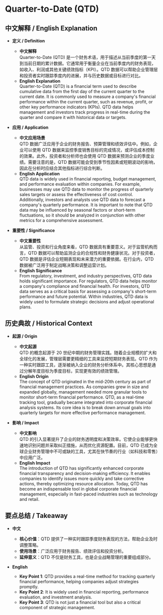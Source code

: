 # Quarter-to-Date (QTD)

## 中文解释 / English Explanation

* **定义 / Definition**  
  - **中文解释**  
    Quarter-to-Date (QTD) 是一个财务术语，用于描述从当前季度的第一天到当前日期的累计数据。它通常用于衡量企业在当前季度内的财务表现，如收入、利润或其他关键绩效指标（KPI）。QTD 数据可以帮助企业管理层和投资者实时跟踪季度内的进展，并与历史数据或目标进行对比。  
  - **English Explanation**  
    Quarter-to-Date (QTD) is a financial term used to describe cumulative data from the first day of the current quarter to the current date. It is commonly used to measure a company's financial performance within the current quarter, such as revenue, profit, or other key performance indicators (KPIs). QTD data helps management and investors track progress in real-time during the quarter and compare it with historical data or targets.

* **应用 / Application**  
  - **中文应用场景**  
    QTD 数据广泛应用于企业的财务报告、预算管理和绩效评估中。例如，企业可以使用 QTD 数据来监控季度销售目标的完成情况，或评估成本控制的效果。此外，投资者和分析师也会使用 QTD 数据来预测企业的季度业绩。需要注意的是，QTD 数据可能会受到季节性因素或短期波动的影响，因此在分析时应结合其他指标进行综合判断。  
  - **English Application**  
    QTD data is widely used in financial reporting, budget management, and performance evaluation within companies. For example, businesses may use QTD data to monitor the progress of quarterly sales targets or assess the effectiveness of cost control. Additionally, investors and analysts use QTD data to forecast a company's quarterly performance. It is important to note that QTD data may be influenced by seasonal factors or short-term fluctuations, so it should be analyzed in conjunction with other metrics for a comprehensive assessment.

* **重要性 / Significance**  
  - **中文重要性**  
    从监管、投资和行业角度来看，QTD 数据具有重要意义。对于监管机构而言，QTD 数据可以帮助监测企业的合规性和财务健康状况。对于投资者，QTD 数据是评估企业短期表现和未来潜力的重要依据。在行业内，QTD 数据被广泛用于制定战略决策和调整运营计划。  
  - **English Significance**  
    From regulatory, investment, and industry perspectives, QTD data holds significant importance. For regulators, QTD data helps monitor a company's compliance and financial health. For investors, QTD data serves as a critical basis for assessing a company's short-term performance and future potential. Within industries, QTD data is widely used to formulate strategic decisions and adjust operational plans.

## 历史典故 / Historical Context

* **起源 / Origin**  
  - **中文起源**  
    QTD 的概念起源于 20 世纪中期的财务管理实践。随着企业规模的扩大和全球化的发展，管理层需要更精细的工具来监控短期财务表现。QTD 作为一种实时跟踪工具，逐渐被纳入企业的财务分析体系中。其核心思想是通过分解年度目标为季度目标，实现更有效的绩效管理。  
  - **English Origin**  
    The concept of QTD originated in the mid-20th century as part of financial management practices. As companies grew in size and expanded globally, management needed more granular tools to monitor short-term financial performance. QTD, as a real-time tracking tool, gradually became integrated into corporate financial analysis systems. Its core idea is to break down annual goals into quarterly targets for more effective performance management.

* **影响 / Impact**  
  - **中文影响**  
    QTD 的引入显著提升了企业的财务透明度和决策效率。它使企业能够更快速地识别问题并采取纠正措施，从而优化资源配置。目前，QTD 已成为全球企业财务管理中不可或缺的工具，尤其在快节奏的行业（如科技和零售）中应用广泛。  
  - **English Impact**  
    The introduction of QTD has significantly enhanced corporate financial transparency and decision-making efficiency. It enables companies to identify issues more quickly and take corrective actions, thereby optimizing resource allocation. Today, QTD has become an indispensable tool in global corporate financial management, especially in fast-paced industries such as technology and retail.

## 要点总结 / Takeaway

* **中文**  
  - **核心价值**：QTD 提供了一种实时跟踪季度财务表现的方法，帮助企业及时调整策略。  
  - **使用场景**：广泛应用于财务报告、绩效评估和投资分析。  
  - **延伸意义**：QTD 不仅是财务工具，也是企业战略管理的重要组成部分。  

* **English**  
  - **Key Point 1**: QTD provides a real-time method for tracking quarterly financial performance, helping companies adjust strategies promptly.  
  - **Key Point 2**: It is widely used in financial reporting, performance evaluation, and investment analysis.  
  - **Key Point 3**: QTD is not just a financial tool but also a critical component of strategic management.